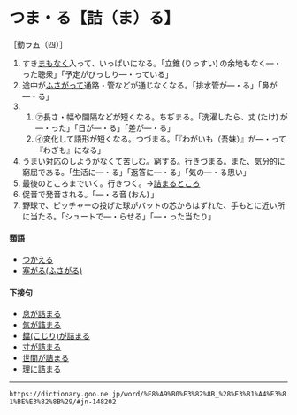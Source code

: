 # つま・る【詰（ま）る】

［動ラ五（四）］
1.  すき[まもなく](まもなく（間も無く）)入って、いっぱいになる。「立錐 (りっすい) の余地もなく―・った聴衆」「予定がびっしり―・っている」
2.  途中が[ふさがって](ふさがる（塞がる）)通路・管などが通じなくなる。「排水管が―・る」「鼻が―・る」
3.  
    1.  ㋐長さ・幅や間隔などが短くなる。ちぢまる。「洗濯したら、丈 (たけ) が―・った」「日が―・る」「差が―・る」        
    2.  ㋑変化して語形が短くなる。つづまる。「『わがいも（吾妹）』が―・って『わぎも』になる」       
4. うまい対応のしようがなくて苦しむ。窮する。行きづまる。また、気分的に窮屈である。「生活に―・る」「返答に―・る」「気の―・る思い」
5. 最後のところまでいく。行きつく。→[詰まるところ](https://dictionary.goo.ne.jp/word/%E8%A9%B0%E3%81%BE%E3%82%8B%E3%81%A8%E3%81%93%E3%82%8D/#jn-148203)
6. 促音で発音される。「―・る音 (おん) 」
7. 野球で、ピッチャーの投げた球がバットの芯からはずれた、手もとに近い所に当たる。「シュートで―・らせる」「―・った当たり」

#### 類語

-   [つかえる](https://dictionary.goo.ne.jp/word/%E6%94%AF%E3%81%88%E3%82%8B_%28%E3%81%A4%E3%81%8B%E3%81%88%E3%82%8B%29/#jn-146570)
-   [塞がる(ふさがる)](https://dictionary.goo.ne.jp/word/%E5%A1%9E%E3%81%8C%E3%82%8B_%28%E3%81%B5%E3%81%95%E3%81%8C%E3%82%8B%29/#jn-192230)

#### 下接句

-   [息が詰まる](https://dictionary.goo.ne.jp/word/%E6%81%AF%E3%81%8C%E8%A9%B0%E3%81%BE%E3%82%8B/#jn-10268)
-   [気が詰まる](https://dictionary.goo.ne.jp/word/%E6%B0%97%E3%81%8C%E8%A9%B0%E3%81%BE%E3%82%8B/#jn-50087)
-   [鐺(こじり)が詰まる](https://dictionary.goo.ne.jp/word/%E9%90%BA%E3%81%8C%E8%A9%B0%E3%81%BE%E3%82%8B/#jn-79089)
-   [寸が詰まる](https://dictionary.goo.ne.jp/word/%E5%AF%B8%E3%81%8C%E8%A9%B0%E3%81%BE%E3%82%8B/#jn-120710)
-   [世間が詰まる](https://dictionary.goo.ne.jp/word/%E4%B8%96%E9%96%93%E3%81%8C%E8%A9%B0%E3%81%BE%E3%82%8B/#jn-123938)
-   [理に詰まる](https://dictionary.goo.ne.jp/word/%E7%90%86%E3%81%AB%E8%A9%B0%E3%81%BE%E3%82%8B/#jn-230307)

---
`https://dictionary.goo.ne.jp/word/%E8%A9%B0%E3%82%8B_%28%E3%81%A4%E3%81%BE%E3%82%8B%29/#jn-148202`
